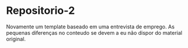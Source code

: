 # Repositorio-2
Novamente um template baseado em uma entrevista de emprego. As pequenas diferenças no conteudo se devem a eu não dispor do material original.
